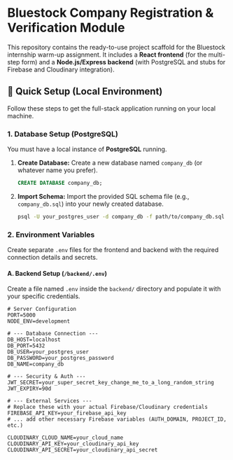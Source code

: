 # Bluestock Company Registration & Verification Module

This repository contains the ready-to-use project scaffold for the Bluestock internship warm-up assignment. It includes a **React frontend** (for the multi-step form) and a **Node.js/Express backend** (with PostgreSQL and stubs for Firebase and Cloudinary integration).

## 🚀 Quick Setup (Local Environment)

Follow these steps to get the full-stack application running on your local machine.

### 1. Database Setup (PostgreSQL)

You must have a local instance of **PostgreSQL** running.

1.  **Create Database:** Create a new database named `company_db` (or whatever name you prefer).
    ```sql
    CREATE DATABASE company_db;
    ```
2.  **Import Schema:** Import the provided SQL schema file (e.g., `company_db.sql`) into your newly created database.
    ```bash
    psql -U your_postgres_user -d company_db -f path/to/company_db.sql
    ```

### 2. Environment Variables

Create separate `.env` files for the frontend and backend with the required connection details and secrets.

#### **A. Backend Setup (`/backend/.env`)**

Create a file named `.env` inside the `backend/` directory and populate it with your specific credentials.

```env
# Server Configuration
PORT=5000
NODE_ENV=development

# --- Database Connection ---
DB_HOST=localhost
DB_PORT=5432
DB_USER=your_postgres_user
DB_PASSWORD=your_postgres_password
DB_NAME=company_db

# --- Security & Auth ---
JWT_SECRET=your_super_secret_key_change_me_to_a_long_random_string
JWT_EXPIRY=90d 

# --- External Services ---
# Replace these with your actual Firebase/Cloudinary credentials
FIREBASE_API_KEY=your_firebase_api_key
# ... add other necessary Firebase variables (AUTH_DOMAIN, PROJECT_ID, etc.)

CLOUDINARY_CLOUD_NAME=your_cloud_name
CLOUDINARY_API_KEY=your_cloudinary_api_key
CLOUDINARY_API_SECRET=your_cloudinary_api_secret
